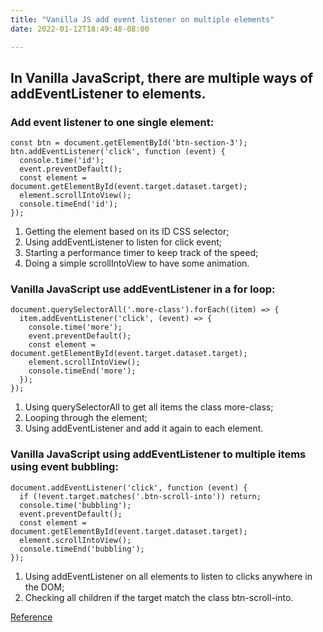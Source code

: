 ```yaml
---
title: "Vanilla JS add event listener on multiple elements"
date: 2022-01-12T18:49:48-08:00

---
```

## In Vanilla JavaScript, there are multiple ways of addEventListener to elements.

### Add event listener  to one single element:

```
const btn = document.getElementById('btn-section-3');
btn.addEventListener('click', function (event) {
  console.time('id');
  event.preventDefault();
  const element = document.getElementById(event.target.dataset.target);
  element.scrollIntoView();
  console.timeEnd('id');
});

```
1. Getting the element based on its ID CSS selector;
2. Using addEventListener to listen for click event;
3. Starting a  performance timer to keep track of the speed;
4. Doing a simple scrollIntoView to have some animation.


### Vanilla JavaScript use addEventListener in a for loop:

```
document.querySelectorAll('.more-class').forEach((item) => {
  item.addEventListener('click', (event) => {
    console.time('more');
    event.preventDefault();
    const element = document.getElementById(event.target.dataset.target);
    element.scrollIntoView();
    console.timeEnd('more');
  });
});

```
1. Using querySelectorAll to get all items the class more-class;
2. Looping through the element;
3. Using addEventListener and add it again to each element.

### Vanilla JavaScript using addEventListener to multiple items using event bubbling:

```
document.addEventListener('click', function (event) {
  if (!event.target.matches('.btn-scroll-into')) return;
  console.time('bubbling');
  event.preventDefault();
  const element = document.getElementById(event.target.dataset.target);
  element.scrollIntoView();
  console.timeEnd('bubbling');
});

```
1. Using addEventListener on all elements to listen to clicks anywhere in the DOM;
2. Checking all children if the target match the class btn-scroll-into.

[Reference](https://daily-dev-tips.com/posts/vanilla-javascript-event-listener-on-multiple-elements/)
